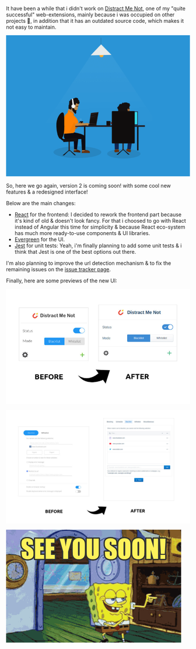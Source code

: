It have been a while that i didn't work on [Distract Me Not](https://addons.mozilla.org/firefox/addon/distract-me-not/), one of my "quite successful" web-extensions, mainly because i was occupied on other projects 👀, in addition that it has an outdated source code, which makes it not easy to maintain.

![working](./assets/img/posts/working.gif)

So, here we go again, version 2 is coming soon! with some cool new features & a redesigned interface!

Below are the main changes:

- [React](https://reactjs.org/) for the frontend: I decided to rework the frontend part because it's kind of old & doesn't look fancy. For that i choosed to go with React instead of Angular this time for simplicity & because React eco-system has much more ready-to-use components & UI libraries.
- [Evergreen](https://evergreen.segment.com/) for the UI.
- [Jest](https://jestjs.io/) for unit tests: Yeah, i'm finally planning to add some unit tests & i think that Jest is one of the best options out there.

I'm also planning to improve the url detection mechanism & to fix the remaining issues on the [issue tracker page](https://github.com/AXeL-dev/distract-me-not/issues).

Finally, here are some previews of the new UI:

![preview1](./assets/img/posts/distract-me-not-v2/preview1.jpg)

![preview2](./assets/img/posts/distract-me-not-v2/preview2.jpg)

<div class="center-align">

![see you soon](./assets/img/posts/see-you-soon.gif)

</div>
